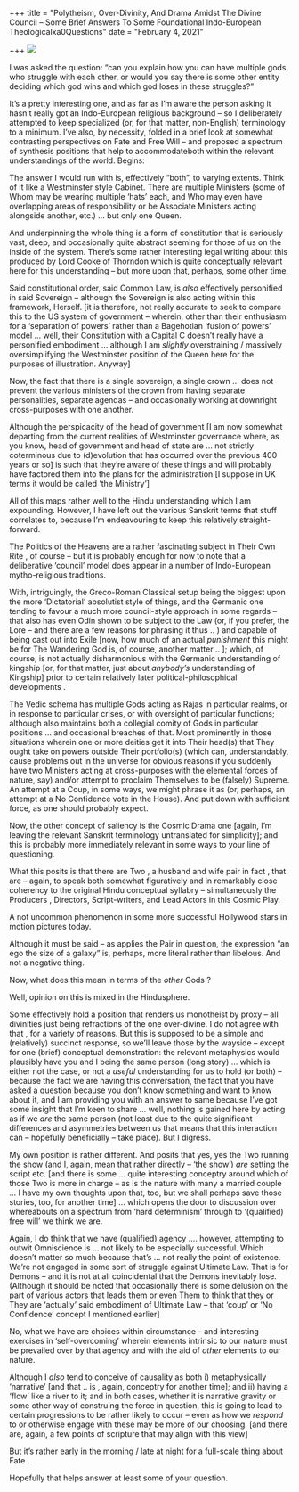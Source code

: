 +++
title = "Polytheism, Over-Divinity, And Drama Amidst The Divine Council – Some Brief Answers To Some Foundational Indo-European Theologicalxa0Questions"
date = "February 4, 2021"

+++
![](https://aryaakasha.files.wordpress.com/2021/02/27033300_1.jpg?w=500)

I was asked the question: “can you explain how you can have multiple
gods, who struggle with each other, or would you say there is some other
entity deciding which god wins and which god loses in these struggles?”

It’s a pretty interesting one, and as far as I’m aware the person asking
it hasn’t really got an Indo-European religious background – so I
deliberately attempted to keep specialized (or, for that matter,
non-English) terminology to a minimum. I’ve also, by necessity, folded
in a brief look at somewhat contrasting perspectives on Fate and Free
Will – and proposed a spectrum of synthesis positions that help to
accommodateboth within the relevant understandings of the world.
Begins:

The answer I would run with is, effectively “both”, to varying extents.
Think of it like a Westminster style Cabinet. There are multiple
Ministers (some of Whom may be wearing multiple ‘hats’ each, and Who may
even have overlapping areas of responsibility or be Associate Ministers
acting alongside another, etc.) … but only one Queen.

And underpinning the whole thing is a form of constitution that is
seriously vast, deep, and occasionally quite abstract seeming for those
of us on the inside of the system. There’s some rather interesting legal
writing about this produced by Lord Cooke of Thorndon which is quite
conceptually relevant here for this understanding – but more upon that,
perhaps, some other time.

Said constitutional order, said Common Law, is *also* effectively
personified in said Sovereign – although the Sovereign is also acting
within this framework, Herself. \[it is therefore, not really accurate
to seek to compare this to the US system of government – wherein, other
than their enthusiasm for a ‘separation of powers’ rather than a
Bagehotian ‘fusion of powers’ model … well, their Constitution with a
Capital C doesn’t really have a personified embodiment … although I am
*slightly* overstraining / massively oversimplifying the Westminster
position of the Queen here for the purposes of illustration. Anyway\]

Now, the fact that there is a single sovereign, a single crown … does
not prevent the various ministers of the crown from having separate
personalities, separate agendas – and occasionally working at downright
cross-purposes with one another.

Although the perspicacity of the head of government \[I am now somewhat
departing from the current realities of Westminster governance where, as
you know, head of government and head of state are … not strictly
coterminous due to (d)evolution that has occurred over the previous 400
years or so\] is such that they’re aware of these things and will
probably have factored them into the plans for the administration \[I
suppose in UK terms it would be called ‘the Ministry’\]

All of this maps rather well to the Hindu understanding which I am
expounding. However, I have left out the various Sanskrit terms that
stuff correlates to, because I’m endeavouring to keep this relatively
straight-forward.

The Politics of the Heavens are a rather fascinating subject in Their
Own Rite , of course – but it is probably enough for now to note that a
deliberative ‘council’ model does appear in a number of Indo-European
mytho-religious traditions.

With, intriguingly, the Greco-Roman Classical setup being the biggest
upon the more ‘Dictatorial’ absolutist style of things, and the Germanic
one tending to favour a much more council-style approach in some regards
– that also has even Odin shown to be subject to the Law (or, if you
prefer, the Lore – and there are a few reasons for phrasing it thus .. )
and capable of being cast out into Exile \[now, how much of an actual
*punishment* this might be for The Wandering God is, of course, another
matter .. \]; which, of course, is not actually disharmonious with the
Germanic understanding of kingship \[or, for that matter, just about
*anybody’s* understanding of Kingship\] prior to certain relatively
later political-philosophical developments .

The Vedic schema has multiple Gods acting as Rajas in particular realms,
or in response to particular crises, or with oversight of particular
functions; although also maintains both a collegial comity of Gods in
particular positions … and occasional breaches of that. Most prominently
in those situations wherein one or more deities get it into Their
head(s) that They ought take on powers outside Their portfolio(s) (which
can, understandably, cause problems out in the universe for obvious
reasons if you suddenly have two Ministers acting at cross-purposes with
the elemental forces of nature, say) and/or attempt to proclaim
Themselves to be (falsely) Supreme. An attempt at a Coup, in some ways,
we might phrase it as (or, perhaps, an attempt at a No Confidence vote
in the House). And put down with sufficient force, as one should
probably expect.

Now, the other concept of saliency is the Cosmic Drama one \[again, I’m
leaving the relevant Sanskrit terminology untranslated for simplicity\];
and this is probably more immediately relevant in some ways to your line
of questioning.

What this posits is that there are Two , a husband and wife pair in fact
, that are – again, to speak both somewhat figuratively and in
remarkably close coherency to the original Hindu conceptual syllabry –
simultaneously the Producers , Directors, Script-writers, and Lead
Actors in this Cosmic Play.

A not uncommon phenomenon in some more successful Hollywood stars in
motion pictures today.

Although it must be said – as applies the Pair in question, the
expression “an ego the size of a galaxy” is, perhaps, more literal
rather than libelous. And not a negative thing.

Now, what does this mean in terms of the *other* Gods ?

Well, opinion on this is mixed in the Hindusphere.

Some effectively hold a position that renders us monotheist by proxy –
all divinities just being refractions of the one over-divine. I do not
agree with that , for a variety of reasons. But this is supposed to be a
simple and (relatively) succinct response, so we’ll leave those by the
wayside – except for one (brief) conceptual demonstration: the relevant
metaphysics would plausibly have you and I being the same person (long
story) … which is either not the case, or not a *useful* understanding
for us to hold (or both) – because the fact we are having this
conversation, the fact that you have asked a question because you don’t
know something and want to know about it, and I am providing you with an
answer to same because I’ve got some insight that I’m keen to share …
well, nothing is gained here by acting as if we *are* the same person
(not least due to the quite significant differences and asymmetries
between us that means that this interaction can – hopefully beneficially
– take place). But I digress.

My own position is rather different. And posits that yes, yes the Two
running the show (and I, again, mean that rather directly – ‘the show’)
*are* setting the script etc. \[and there is some … quite interesting
conceptry around which of those Two is more in charge – as is the nature
with many a married couple … I have my own thoughts upon that, too, but
we shall perhaps save those stories, too, for another time\] … which
opens the door to discussion over whereabouts on a spectrum from ‘hard
determinism’ through to ‘(qualified) free will’ we think we are.

Again, I do think that we have (qualified) agency …. however, attempting
to outwit Omniscience is … not likely to be especially successful. Which
doesn’t matter so much because that’s … not really the point of
existence. We’re not engaged in some sort of struggle against Ultimate
Law. That is for Demons – and it is not at all coincidental that the
Demons inevitably lose. (Although it should be noted that occasionally
there is some delusion on the part of various actors that leads them or
even Them to think that they or They are ‘actually’ said embodiment of
Ultimate Law – that ‘coup’ or ‘No Confidence’ concept I mentioned
earlier\]

No, what we have are choices within circumstance – and interesting
exercises in ‘self-overcoming’ wherein elements intrinsic to our nature
must be prevailed over by that agency and with the aid of *other*
elements to our nature.

Although I *also* tend to conceive of causality as both i)
metaphysically ‘narrative’ \[and that .. is , again, conceptry for
another time\]; and ii) having a ‘flow’ like a river to it; and in both
cases, whether it is narrative gravity or some other way of construing
the force in question, this is going to lead to certain progressions to
be rather likely to occur – even as how we *respond* to or otherwise
engage with these may be more of our choosing. \[and there are, again, a
few points of scripture that may align with this view\]

But it’s rather early in the morning / late at night for a full-scale
thing about Fate .

Hopefully that helps answer at least some of your question.
